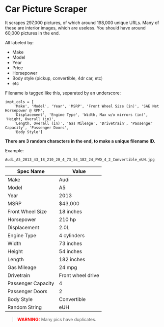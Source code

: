 # Car Picture Scraper
It scrapes 297,000 pictures, of which around 198,000 unique URLs. Many of these are interior images, which are useless. You should have around 60,000 pictures in the end. 

All labeled by:
- Make
- Model
- Year
- Price
- Horsepower
- Body style (pickup, convertible, 4dr car, etc)
- etc

Filename is tagged like this, separated by an underscore:

```
impt_cols = [
    'Make', 'Model', 'Year', 'MSRP', 'Front Wheel Size (in)', 'SAE Net Horsepower @ RPM',
    'Displacement', 'Engine Type', 'Width, Max w/o mirrors (in)', 'Height, Overall (in)',
    'Length, Overall (in)', 'Gas Mileage', 'Drivetrain', 'Passenger Capacity', 'Passenger Doors',
    'Body Style']
```
__There are 3 random characters in the end, to make a unique filename ID.__

Example:
```
Audi_A5_2013_43_18_210_20_4_73_54_182_24_FWD_4_2_Convertible_eUH.jpg
```
| Spec Name  | Value |
| ------------- | ------------- |
| Make  | Audi  |
| Model  | A5  |
| Year  | 2013  |
| MSRP  | $43,000  |
| Front Wheel Size  | 18 inches  |
| Horsepower  | 210 hp |
| Displacement  | 2.0L  |
| Engine Type  | 4 cylinders  |
| Width  | 73 inches  |
| Height  | 54 inches  |
| Length  | 182 inches  |
| Gas Mileage  | 24 mpg  |
| Drivetrain  | Front wheel drive  |
| Passenger Capacity  | 4  |
| Passenger Doors | 2 |
| Body Style | Convertible |
| Random String | eUH |


> <font color='red'>__WARNING:__</font> Many pics have duplicates. 
